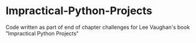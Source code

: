 # Impractical-Python-Projects
Code written as part of end of chapter challenges for  Lee Vaughan's book "Impractical Python Projects"
